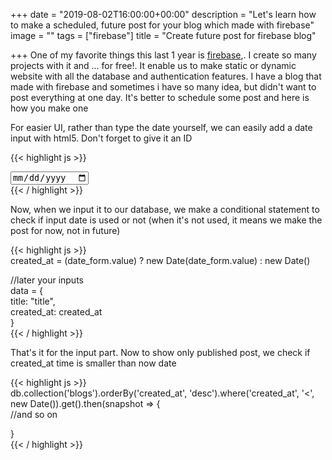 +++
date = "2019-08-02T16:00:00+00:00"
description = "Let's learn how to make a scheduled, future post for your blog which made with firebase"
image = ""
tags = ["firebase"]
title = "Create future post for firebase blog"

+++
One of my favorite things this last 1 year is [firebase](http://firebase.google.com),. I create so many projects with it and ... for free!. It enable us to make static or dynamic website with all the database and authentication features. I have a blog that made with firebase and sometimes i have so many idea, but didn't want to post everything at one day. It's better to schedule some post and here is how you make one

For easier UI, rather than type the date yourself, we can easily add a date input with html5. Don't forget to give it an ID

{{< highlight js >}}  
<div class="field">  
   <input type="date" id="date_form">  
</div>  
{{< / highlight >}}

Now, when we input it to our database, we make a conditional statement to check if input date is used or not (when it's not used, it means we make the post for now, not in future)

{{< highlight js >}}  
created_at = (date_form.value) ? new Date(date_form.value) : new Date()

//later your inputs  
data = {  
 title: "title",  
  created_at: created_at  
}   
{{< / highlight >}}

That's it for the input part. Now to show only published post, we check if created_at time is smaller than now date

{{< highlight js >}}  
db.collection('blogs').orderBy('created_at', 'desc').where('created_at', '<', new Date()).get().then(snapshot => {  
//and so on

}  
{{< / highlight >}}